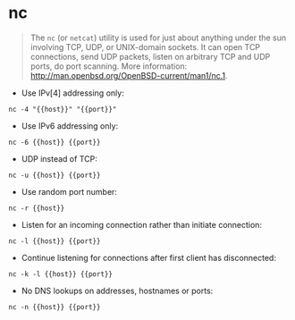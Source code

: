 # nc

> The `nc` (or `netcat`) utility is used for just about anything under the sun involving TCP, UDP, or UNIX-domain sockets. It can open TCP connections, send UDP packets, listen on arbitrary TCP and UDP ports, do port scanning.
> More information: <http://man.openbsd.org/OpenBSD-current/man1/nc.1>.


- Use IPv[4] addressing only:

`nc -4 "{{host}}" "{{port}}"`

- Use IPv6 addressing only:

`nc -6 {{host}} {{port}}`

- UDP instead of TCP:

`nc -u {{host}} {{port}}`

- Use random port number:

`nc -r {{host}}`

- Listen for an incoming connection rather than initiate connection:

`nc -l {{host}} {{port}}`

- Continue listening for connections after first client has disconnected:

`nc -k -l {{host}} {{port}}`

- No DNS lookups on addresses, hostnames or ports:

`nc -n {{host}} {{port}}`
